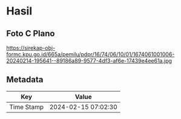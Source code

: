 # Hasil

## Foto C Plano

https://sirekap-obj-formc.kpu.go.id/665a/pemilu/pdpr/16/74/06/10/01/1674061001006-20240214-195641--89186a89-9577-4df3-af6e-17439e4ee61a.jpg


## Metadata

| Key        | Value               |
| ---------- | ------------------- |
| Time Stamp | 2024-02-15 07:02:30 |



